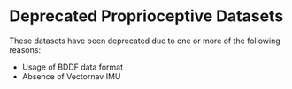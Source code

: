 # Deprecated Proprioceptive Datasets

These datasets have been deprecated due to one or more of the following reasons:

- Usage of BDDF data format
- Absence of Vectornav IMU

